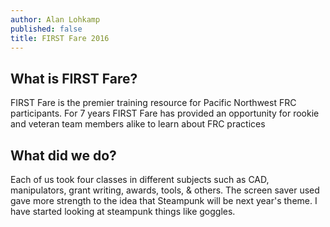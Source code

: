 ```yaml
---
author: Alan Lohkamp
published: false
title: FIRST Fare 2016
---
```

## What is FIRST Fare?
FIRST Fare is the premier training resource for Pacific Northwest FRC participants. For 7 years FIRST Fare has provided an opportunity for rookie and veteran team members alike to learn about FRC practices

## What did we do?
Each of us took four classes in different subjects such as CAD, manipulators, grant writing, awards, tools, & others. The screen saver used gave more strength to the idea that Steampunk will be next year's theme. I have started looking at steampunk things like goggles.
